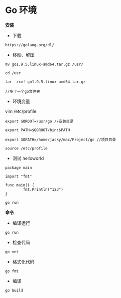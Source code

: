 # Go 环境

__安装__

* 下载

````
https://golang.org/dl/
````
* 移动、解压

````
mv go1.9.5.linux-amd64.tar.gz /usr/

cd /usr

tar -zxvf go1.9.5.linux-amd64.tar.gz

//多了一个go文件夹
````

* 环境变量

vim /etc/profile

````
export GOROOT=/usr/go //安装目录

export PATH=$GOROOT/bin:$PATH

export GOPATH=/home/jacky/mac/Project/go //项目目录

````

````
source /etc/profile
````

* 测试
helloworld
````
package main

import "fmt"

func main() {
        fmt.Println("123")
}

````

````
go run 
````

__命令__

* 编译运行

````
go run
````

* 检查代码

````
go vet
````

* 格式化代码

````
go fmt
````

* 编译

````
go build
````